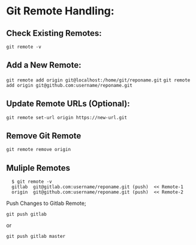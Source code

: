 # Git Remote Handling:

## Check Existing Remotes:
  `git remote -v`

## Add a New Remote:
  `git remote add origin git@localhost:/home/git/reponame.git`
  `git remote add origin git@github.com:username/reponame.git`

## Update Remote URLs (Optional):
  `git remote set-url origin https://new-url.git`

## Remove Git Remote
  `git remote remove origin`

## Muliple Remotes
```
  $ git remote -v
  gitlab  git@gitlab.com:username/reponame.git (push)  << Remote-1
  origin  git@github.com:username/reponame.git (push)  << Remote-2
```

Push Changes to Gitlab Remote;

  `git push gitlab`

or

  `git push gitlab master`
